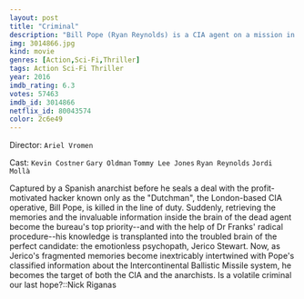 ```yaml
---
layout: post
title: "Criminal"
description: "Bill Pope (Ryan Reynolds) is a CIA agent on a mission in London tracking down a shadowy hacker nicknamed The Dutchman. When he gets mysteriously ambushed and killed, an experimental procedure is used to transfer his memories into dangerous convict Jericho Stewart (Kevin Costner). When he wakes up with the CIA agent's memories, his mission is to find The Dutchman and make the deal with him before the hacker launches ICBM's and st.."
img: 3014866.jpg
kind: movie
genres: [Action,Sci-Fi,Thriller]
tags: Action Sci-Fi Thriller 
year: 2016
imdb_rating: 6.3
votes: 57463
imdb_id: 3014866
netflix_id: 80043574
color: 2c6e49
---
```

Director: `Ariel Vromen`  

Cast: `Kevin Costner` `Gary Oldman` `Tommy Lee Jones` `Ryan Reynolds` `Jordi Mollà` 

Captured by a Spanish anarchist before he seals a deal with the profit-motivated hacker known only as the "Dutchman", the London-based CIA operative, Bill Pope, is killed in the line of duty. Suddenly, retrieving the memories and the invaluable information inside the brain of the dead agent become the bureau's top priority--and with the help of Dr Franks' radical procedure--his knowledge is transplanted into the troubled brain of the perfect candidate: the emotionless psychopath, Jerico Stewart. Now, as Jerico's fragmented memories become inextricably intertwined with Pope's classified information about the Intercontinental Ballistic Missile system, he becomes the target of both the CIA and the anarchists. Is a volatile criminal our last hope?::Nick Riganas
